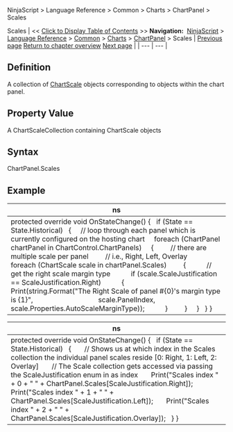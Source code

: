 ﻿
NinjaScript \> Language Reference \> Common \> Charts \> ChartPanel \> Scales

Scales
| \<\< [Click to Display Table of Contents](chartscale_chartpanel.md) \>\> **Navigation:**     [NinjaScript](ninjascript.md) \> [Language Reference](language_reference_wip.md) \> [Common](common.md) \> [Charts](chart.md) \> [ChartPanel](chartpanel.md) \> Scales | [Previous page](panelindex_chartpanel.md) [Return to chapter overview](chartpanel.md) [Next page](w_width_chartpanel.md) |
| --- | --- |
## Definition
A collection of [ChartScale](chartscale.md) objects corresponding to objects within the chart panel.
## 
## Property Value
A ChartScaleCollection containing ChartScale objects
 
## Syntax
ChartPanel.Scales
## 
## Example
| ns |
| --- |
| protected override void OnStateChange() {    if (State \=\= State.Historical)    {      // loop through each panel which is currently configured on the hosting chart      foreach (ChartPanel chartPanel in ChartControl.ChartPanels)      {          // there are multiple scale per panel          // i.e., Right, Left, Overlay          foreach (ChartScale scale in chartPanel.Scales)          {            // get the right scale margin type            if (scale.ScaleJustification \=\= ScaleJustification.Right)            {                Print(string.Format("The Right Scale of panel \#{0}'s margin type is {1}",                                    scale.PanelIndex, scale.Properties.AutoScaleMarginType));            }          }      }    } } |

| ns |
| --- |
| protected override void OnStateChange() {    if (State \=\= State.Historical)    {        // Shows us at which index in the Scales collection the individual panel scales reside \[0: Right, 1: Left, 2: Overlay]        // The Scale collection gets accessed via passing the ScaleJustification enum in as index        Print("Scales index " \+ 0 \+ " " \+ ChartPanel.Scales\[ScaleJustification.Right]);        Print("Scales index " \+ 1 \+ " " \+ ChartPanel.Scales\[ScaleJustification.Left]);        Print("Scales index " \+ 2 \+ " " \+ ChartPanel.Scales\[ScaleJustification.Overlay]);    } } |
